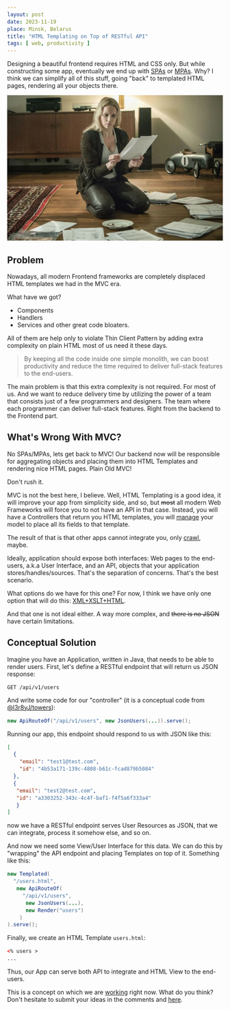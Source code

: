```yaml
---
layout: post
date: 2023-11-19
place: Minsk, Belarus
title: "HTML Templating on Top of RESTful API"
tags: [ web, productivity ]
---
```


Designing a beautiful frontend requires HTML and CSS only.
But while constructing some app, eventually we end up with 
[SPAs](https://en.wikipedia.org/wiki/Single-page_application) or
[MPAs](https://asperbrothers.com/blog/spa-vs-mpa/).
Why?
I think we can simplify all of this stuff, going "back"
to templated HTML pages, rendering all your objects there.

<!--more-->

<img src="/assets/images/2023/11/broen-sourcing.png">

## Problem

Nowadays, all modern Frontend frameworks are completely
displaced HTML templates we had in the MVC era.

What have we got?
* Components
* Handlers
* Services and other great code bloaters.

All of them are help only to violate Thin Client Pattern
by adding extra complexity on plain HTML most of us need it these days.

> By keeping all the code inside one simple monolith,
we can boost productivity and reduce the time
required to deliver full-stack features to the end-users.

The main problem is that this extra complexity is not required.
For most of us.
And we want to reduce delivery time by utilizing the power
of a team that consists just of a few programmers and designers.
The team where each programmer can deliver full-stack
features.
Right from the backend to the Frontend part.

## What's Wrong With MVC?

No SPAs/MPAs, lets get back to MVC!
Our backend now will be responsible for aggregating objects and
placing them into HTML Templates and rendering nice HTML pages.
Plain Old MVC!

Don't rush it.

MVC is not the best here, I believe.
Well, HTML Templating is a good idea,
it will improve your app from simplicity side, 
and so, but ~~most~~ all modern Web Frameworks will force you
to not have an API in that case.
Instead, you will have a Controllers that return
you HTML templates, you will [manage](https://www.yegor256.com/2016/12/13/mvc-vs-oop.html) your model
to place all its fields to that template.

The result of that is that other apps cannot integrate you,
only [crawl](https://en.wikipedia.org/wiki/Web_crawler), maybe.

Ideally, application should expose both interfaces:
Web pages to the end-users, a.k.a User Interface,
and an API, objects that your application stores/handles/sources.
That's the separation of concerns.
That's the best scenario.

What options do we have for this one?
For now, I think we have only one option that will do this:
[XML+XSLT+HTML](https://www.yegor256.com/2014/09/09/restful-web-sites.html).

And that one is not ideal either.
A way more complex, and ~~there is no JSON~~ have certain limitations.

## Conceptual Solution

Imagine you have an Application, written in Java, that needs to be able to render users.
First, let's define a RESTful endpoint that will return us JSON response:
```text
GET /api/v1/users
```
And write some code for our "controller" (it is a conceptual code from [@l3r8yJ/towers](https://github.com/l3r8yJ/towers)):

```java
new ApiRouteOf("/api/v1/users", new JsonUsers(...)).serve();
```

Running our app, this endpoint should respond to us with JSON like this:

```json
[
  {
    "email": "test1@test.com",
    "id": "4b53a171-139c-4808-b61c-fcad879b5084"
  },
  {
   "email": "test2@test.com",
   "id": "a3303252-343c-4c4f-baf1-f4f5a6f333a4"
   }
]
```

now we have a RESTful endpoint serves User Resources as JSON,
that we can integrate, process it somehow else, and so on.

And now we need some View/User Interface for this data.
We can do this by "wrapping" the API endpoint
and placing Templates on top of it.
Something like this:

```java
new Templated(
  "/users.html",
   new ApiRouteOf(
     "/api/v1/users",
      new JsonUsers(...),
      new Render("users")
    )
).serve();
```

Finally, we create an HTML Template `users.html`:
```html
<% users >
...
```

Thus, our App can serve both API to integrate and HTML View to the end-users.

This is a concept on which we are [working](https://github.com/l3r8yJ/towers/issues/8) right now.
What do you think?
Don't hesitate to submit your ideas in the comments and [here](https://github.com/l3r8yJ/towers/issues).
